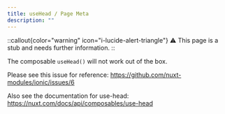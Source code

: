 ```yaml
---
title: useHead / Page Meta
description: ""
---
```


::callout{color="warning" icon="i-lucide-alert-triangle"}
⚠️ This page is a stub and needs further information.
::

The composable `useHead()` will not work out of the box.

Please see this issue for reference: https://github.com/nuxt-modules/ionic/issues/6

Also see the documentation for use-head: https://nuxt.com/docs/api/composables/use-head
